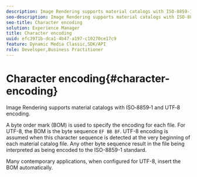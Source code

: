 ```yaml
---
description: Image Rendering supports material catalogs with ISO‑8859‑1 and UTF‑8 encoding.
seo-description: Image Rendering supports material catalogs with ISO‑8859‑1 and UTF‑8 encoding.
seo-title: Character encoding
solution: Experience Manager
title: Character encoding
uuid: efc3971b-dca1-4b47-a197-c10270ce17c9
feature: Dynamic Media Classic,SDK/API
role: Developer,Business Practitioner
---
```


# Character encoding{#character-encoding}

Image Rendering supports material catalogs with ISO‑8859‑1 and UTF‑8 encoding.

A byte order mark (BOM) is used to specify the encoding for each file. For UTF-8, the BOM is the byte sequence `EF BB BF`. UTF-8 encoding is assumed when this character sequence is detected at the very beginning of each material catalog file. Any other byte sequence result in the file being interpreted as being encoded to the ISO-8859-1 standard.

Many contemporary applications, when configured for UTF-8, insert the BOM automatically. 
